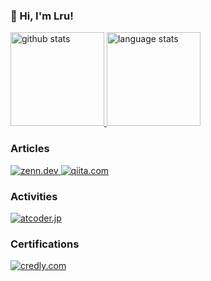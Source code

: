 ### 👋 Hi, I'm Lru!

<p align="left">
  <a href="#">
    <img alt="github stats" height="150px" src="https://github-readme-stats-git-master-kl-lrus-projects.vercel.app/api?username=KL-Lru&theme=transparent&hide_border=true&show_icons=true&include_all_commits=true&hide_rank=true&hide=stars,contribs&exclude_repo=KL-Lru.github.io,github-readme-stats&custom_title=GitHub%20Stats" />
  </a>
  <a href="#">
    <img alt="language stats" height="150px" src="https://github-readme-stats-git-master-kl-lrus-projects.vercel.app/api/top-langs?username=KL-Lru&theme=transparent&hide_border=true&layout=compact&hide=css&exclude_repo=KL-Lru.github.io,github-readme-stats&custom_title=Used%20Languages" />
  </a>
</p>

### Articles

<a href="https://zenn.dev/lru">
  <img alt="zenn.dev" src="https://img.shields.io/badge/Zenn-Lru-3EA8FF?style=for-the-badge" />
</a>
<a href="https://qiita.com/Lru">
  <img alt="qiita.com" src="https://img.shields.io/badge/Qiita-Lru-55C500?style=for-the-badge" />
</a>

### Activities

<a href="https://atcoder.jp/users/kilattoeruru">
  <img alt="atcoder.jp" src="https://img.shields.io/badge/Atcoder-kilattoeruru-000?style=for-the-badge" />
</a>

### Certifications

<a href="https://www.credly.com/users/kenji-matsuguma">
  <img alt="credly.com" src="https://img.shields.io/badge/-Credly-FB8C00?style=for-the-badge" />
</a>
